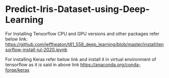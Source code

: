 # Predict-Iris-Dataset-using-Deep-Learning


For Installing Tensorflow CPU and GPU versions and other packages refer below link: 
https://github.com/jeffheaton/t81_558_deep_learning/blob/master/install/tensorflow-install-jul-2020.ipynb

For installing Keras refer below link and install it in virtual environment of tensorflow as it is said in above link
https://anaconda.org/conda-forge/keras
